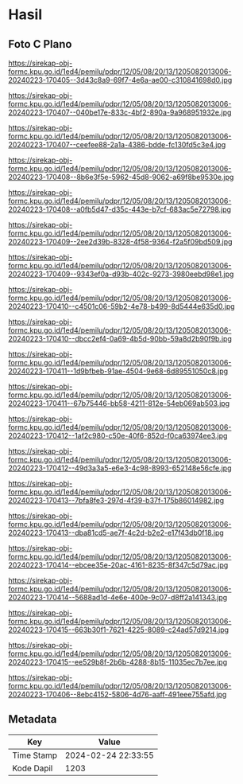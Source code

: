 # Hasil

## Foto C Plano

https://sirekap-obj-formc.kpu.go.id/1ed4/pemilu/pdpr/12/05/08/20/13/1205082013006-20240223-170405--3d43c8a9-69f7-4e6a-ae00-c310841698d0.jpg

https://sirekap-obj-formc.kpu.go.id/1ed4/pemilu/pdpr/12/05/08/20/13/1205082013006-20240223-170407--040be17e-833c-4bf2-890a-9a968951932e.jpg

https://sirekap-obj-formc.kpu.go.id/1ed4/pemilu/pdpr/12/05/08/20/13/1205082013006-20240223-170407--ceefee88-2a1a-4386-bdde-fc130fd5c3e4.jpg

https://sirekap-obj-formc.kpu.go.id/1ed4/pemilu/pdpr/12/05/08/20/13/1205082013006-20240223-170408--8b6e3f5e-5962-45d8-9062-a69f8be9530e.jpg

https://sirekap-obj-formc.kpu.go.id/1ed4/pemilu/pdpr/12/05/08/20/13/1205082013006-20240223-170408--a0fb5d47-d35c-443e-b7cf-683ac5e72798.jpg

https://sirekap-obj-formc.kpu.go.id/1ed4/pemilu/pdpr/12/05/08/20/13/1205082013006-20240223-170409--2ee2d39b-8328-4f58-9364-f2a5f09bd509.jpg

https://sirekap-obj-formc.kpu.go.id/1ed4/pemilu/pdpr/12/05/08/20/13/1205082013006-20240223-170409--9343ef0a-d93b-402c-9273-3980eebd98e1.jpg

https://sirekap-obj-formc.kpu.go.id/1ed4/pemilu/pdpr/12/05/08/20/13/1205082013006-20240223-170410--c4501c06-59b2-4e78-b499-8d5444e635d0.jpg

https://sirekap-obj-formc.kpu.go.id/1ed4/pemilu/pdpr/12/05/08/20/13/1205082013006-20240223-170410--dbcc2ef4-0a69-4b5d-90bb-59a8d2b90f9b.jpg

https://sirekap-obj-formc.kpu.go.id/1ed4/pemilu/pdpr/12/05/08/20/13/1205082013006-20240223-170411--1d9bfbeb-91ae-4504-9e68-6d89551050c8.jpg

https://sirekap-obj-formc.kpu.go.id/1ed4/pemilu/pdpr/12/05/08/20/13/1205082013006-20240223-170411--67b75446-bb58-4211-812e-54eb069ab503.jpg

https://sirekap-obj-formc.kpu.go.id/1ed4/pemilu/pdpr/12/05/08/20/13/1205082013006-20240223-170412--1af2c980-c50e-40f6-852d-f0ca63974ee3.jpg

https://sirekap-obj-formc.kpu.go.id/1ed4/pemilu/pdpr/12/05/08/20/13/1205082013006-20240223-170412--49d3a3a5-e6e3-4c98-8993-652148e56cfe.jpg

https://sirekap-obj-formc.kpu.go.id/1ed4/pemilu/pdpr/12/05/08/20/13/1205082013006-20240223-170413--7bfa8fe3-297d-4f39-b37f-175b86014982.jpg

https://sirekap-obj-formc.kpu.go.id/1ed4/pemilu/pdpr/12/05/08/20/13/1205082013006-20240223-170413--dba81cd5-ae7f-4c2d-b2e2-e17f43db0f18.jpg

https://sirekap-obj-formc.kpu.go.id/1ed4/pemilu/pdpr/12/05/08/20/13/1205082013006-20240223-170414--ebcee35e-20ac-4161-8235-8f347c5d79ac.jpg

https://sirekap-obj-formc.kpu.go.id/1ed4/pemilu/pdpr/12/05/08/20/13/1205082013006-20240223-170414--5688ad1d-4e6e-400e-9c07-d8ff2a141343.jpg

https://sirekap-obj-formc.kpu.go.id/1ed4/pemilu/pdpr/12/05/08/20/13/1205082013006-20240223-170415--663b30f1-7621-4225-8089-c24ad57d9214.jpg

https://sirekap-obj-formc.kpu.go.id/1ed4/pemilu/pdpr/12/05/08/20/13/1205082013006-20240223-170415--ee529b8f-2b6b-4288-8b15-11035ec7b7ee.jpg

https://sirekap-obj-formc.kpu.go.id/1ed4/pemilu/pdpr/12/05/08/20/13/1205082013006-20240223-170406--8ebc4152-5806-4d76-aaff-491eee755afd.jpg


## Metadata

| Key        | Value               |
| ---------- | ------------------- |
| Time Stamp | 2024-02-24 22:33:55 |
| Kode Dapil | 1203                |




